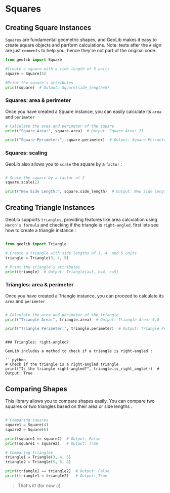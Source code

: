 # Squares

## Creating Square Instances

`Squares` are fundamental geometric shapes, and GeoLib makes it easy to create square objects and perform calculations. Note: texts after the `#` sign are just `comments` to help you, hence they're not part of the original code.

```python
from geolib import Square

#Create a square with a side length of 5 units
square = Square(5)

#Print the square's attributes
print(square)  # Output: Square(side_length=5)

```

### Squares: area & perimeter

Once you have created a Square instance, you can easily calculate its `area` and `perimeter`

```python
# Calculate the area and perimeter of the square
print("Square Area:", square.area)  # Output: Square Area: 25

print("Square Perimeter:", square.perimeter)  # Output: Square Perimeter: 20

```

### Squares: scaling

GeoLib also allows you to `scale` the square by a `factor` :

```python

# Scale the square by a factor of 2
square.scale(2)

print("New Side Length:", square.side_length)  # Output: New Side Length: 10

```


##  Creating Triangle Instances

GeoLib supports `triangles`, providing features like area calculation using `Heron’s formula` and checking if the triangle is `right-angled`.
first lets see how to create a triangle instance :

```python

from geolib import Triangle

# Create a triangle with side lengths of 3, 4, and 5 units
triangle = Triangle(3, 4, 5)

# Print the triangle's attributes
print(triangle)  # Output: Triangle(a=3, b=4, c=5)

```


### Triangles: area & perimeter

Once you have created a Triangle instance, you can proceed to calculate its `area` and `perimeter`

```python

# Calculate the area and perimeter of the triangle
print("Triangle Area:", triangle.area)  # Output: Triangle Area: 6.0

print("Triangle Perimeter:", triangle.perimeter)  # Output: Triangle Perimeter: 12

```
```

### Triangles: right-angled?

GeoLib includes a method to check if a triangle is right-angled :

```python
# Check if the triangle is a right-angled triangle
print("Is the triangle right-angled?", triangle.is_right_angle())  # Output: True

```

## Comparing Shapes

This library allows you to compare shapes easily. 
You can compare two squares or two triangles based on their area or side lengths :

```python

# Comparing squares
square1 = Square(4)
square2 = Square(6)

print(square1 == square2)  # Output: False
print(square1 < square2)   # Output: True

# Comparing triangles
triangle1 = Triangle(3, 4, 5)
triangle2 = Triangle(5, 5, 8)

print(triangle1 == triangle2)  # Output: False
print(triangle1 < triangle2)   # Output: True

```

> That's it! (for now :))